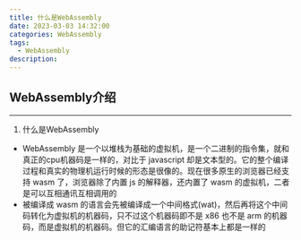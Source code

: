 ```yaml
---
title: 什么是WebAssembly
date: 2023-03-03 14:32:00
categories: WebAssembly
tags:
  - WebAssembly
description:
---
```


## WebAssembly介绍
---
1. 什么是WebAssembly
- WebAssembly 是一个以堆栈为基础的虚拟机，是一个二进制的指令集，就和真正的cpu机器码是一样的，对比于 javascript 却是文本型的。它的整个编译过程和真实的物理机运行时候的形态是很像的。现在很多原生的浏览器已经支持 wasm 了，浏览器除了内置 js 的解释器，还内置了 wasm 的虚拟机，二者是可以互相通讯互相调用的
- 被编译成 wasm 的语言会先被编译成一个中间格式(wat)，然后再将这个中间码转化为虚拟机的机器码，只不过这个机器码即不是 x86 也不是 arm 的机器码，而是虚拟机的机器码。但它的汇编语言的助记符基本上都是一样的
